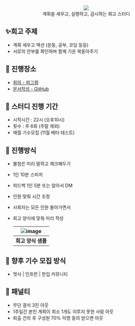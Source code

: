 <div align="center">
  <img src="https://capsule-render.vercel.app/api?type=waving&color=auto&width=100%&height=150&section=header&text=The%20Watch%20Study&fontSize=42" >
</div>
<div align="center">계획을 세우고, 실행하고, 감시하는 회고 스터디</div>

## ✨회고 주제
- 계획 세우고 액션 (운동, 공부, 코딩 등등)
- 서로의 안부를 확인하며 함께 기운 복돋아주기

## 🚩 진행장소
- [회의 - 피그잼](https://www.figma.com/board/vdTB3K7eZ0qI7NiWfIafTQ/The-Watch-Study?node-id=0-1&node-type=canvas&t=Ie2KP97atL8FhyRv-0)
- [문서작성 - GitHub](https://github.com/NINI-Bros/Watch)

## 🚀 스터디 진행 기간
- 시작시간 : 22시 (오후10시)
- 횟수 : 주 6회 (주말 제외)
- 매월 기수모집 (11월 베타 테스트)
  
## 🎉 진행방식
- 불참은 미리 말하고 체크해두기
- 1인 10분 스피치
- 피드백 1인 5분 또는 알아서 DM
- 인원 맞춰 시간 조정
- 사회자는 모든 인원 돌아가면서
- 회고 양식에 맞춰 미리 작성
  
    |![image](https://github.com/user-attachments/assets/4c03e129-5439-4c2c-8e8e-e900de401a47)|
   |:----:|
   |**회고 양식 샘플**|
 

## 💚 향후 기수 모집 방식
- 멋사 | 인프런 | 한입 커뮤니티

## 🚨 패널티
- 무단 결석 3진 아웃
- 1주일간 본인 계획이 최소 1개도 이루지 못한 사람 아웃
- 퇴출 건의 후 구성원 70% 익명 동의 받으면 아웃
